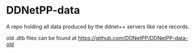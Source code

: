 # DDNetPP-data
 A repo holding all data produced by the ddnet++ servers like race records. 

old .dtb files can be found at https://github.com/DDNetPP/DDNetPP-data-old
